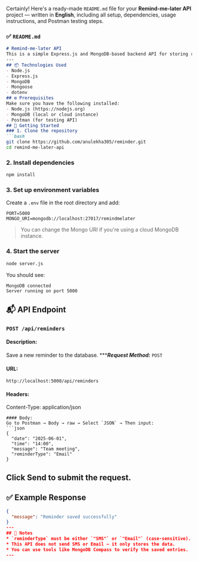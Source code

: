 Certainly! Here's a ready-made `README.md` file for your **Remind-me-later API** project — written in **English**, including all setup, dependencies, usage instructions, and Postman testing steps.
### ✅ `README.md`
````markdown
# Remind-me-later API
This is a simple Express.js and MongoDB-based backend API for storing reminders. Users can set a reminder by providing a date, time, message, and reminder type (SMS or Email). The actual sending of reminders is not implemented in this API.
---
## 📦 Technologies Used
- Node.js
- Express.js
- MongoDB
- Mongoose
- dotenv
## ⚙️ Prerequisites
Make sure you have the following installed:
- Node.js (https://nodejs.org)
- MongoDB (local or cloud instance)
- Postman (for testing API)
## 🚀 Getting Started
### 1. Clone the repository
```bash
git clone https://github.com/anulekha305/reminder.git
cd remind-me-later-api
````
### 2. Install dependencies
```bash
npm install
```
### 3. Set up environment variables
Create a `.env` file in the root directory and add:
```env
PORT=5000
MONGO_URI=mongodb://localhost:27017/remindmelater
```
> You can change the Mongo URI if you're using a cloud MongoDB instance.
### 4. Start the server
```bash
node server.js
```
You should see:
```
MongoDB connected
Server running on port 5000
```
## 📬 API Endpoint
### `POST /api/reminders`
#### Description:
Save a new reminder to the database.
****************Request Method:*************
`POST`
#### URL:
```
http://localhost:5000/api/reminders
```
#### Headers:
Content-Type: application/json
```
#### Body:
Go to Postman → Body → raw → Select `JSON` → Then input:
```json
{
  "date": "2025-06-01",
  "time": "14:00",
  "message": "Team meeting",
  "reminderType": "Email"
}
```
Click **Send** to submit the request.
---
## ✅ Example Response
```json
{
  "message": "Reminder saved successfully"
}
---
## 📌 Notes
* `reminderType` must be either `"SMS"` or `"Email"` (case-sensitive).
* This API does not send SMS or Email — it only stores the data.
* You can use tools like MongoDB Compass to verify the saved entries.
---


